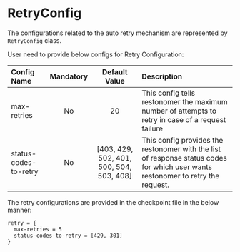# RetryConfig

The configurations related to the auto retry mechanism are represented by `RetryConfig` class.

User need to provide below configs for Retry Configuration:

| Config Name           | Mandatory |              Default Value               | Description                                                                                                                      |
|:----------------------|:---------:|:----------------------------------------:|:---------------------------------------------------------------------------------------------------------------------------------|
| max-retries           |    No     |                    20                    | This config tells restonomer the maximum number of attempts to retry in case of a request failure                                |
| status-codes-to-retry |    No     | [403, 429, 502, 401, 500, 504, 503, 408] | This config provides the restonomer with the list of response status codes for which user wants restonomer to retry the request. |

The retry configurations are provided in the checkpoint file in the below manner:

```hocon
retry = {
  max-retries = 5
  status-codes-to-retry = [429, 301]
}
```
